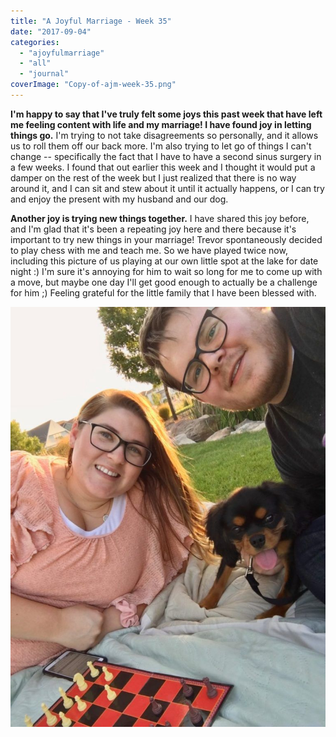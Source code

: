 ```yaml
---
title: "A Joyful Marriage - Week 35"
date: "2017-09-04"
categories: 
  - "ajoyfulmarriage"
  - "all"
  - "journal"
coverImage: "Copy-of-ajm-week-35.png"
---
```


**I'm happy to say that I've truly felt some joys this past week that have left me feeling content with life and my marriage! I have found joy in letting things go.** I'm trying to not take disagreements so personally, and it allows us to roll them off our back more. I'm also trying to let go of things I can't change -- specifically the fact that I have to have a second sinus surgery in a few weeks. I found that out earlier this week and I thought it would put a damper on the rest of the week but I just realized that there is no way around it, and I can sit and stew about it until it actually happens, or I can try and enjoy the present with my husband and our dog.

**Another joy is trying new things together.** I have shared this joy before, and I'm glad that it's been a repeating joy here and there because it's important to try new things in your marriage! Trevor spontaneously decided to play chess with me and teach me. So we have played twice now, including this picture of us playing at our own little spot at the lake for date night :) I'm sure it's annoying for him to wait so long for me to come up with a move, but maybe one day I'll get good enough to actually be a challenge for him ;) Feeling grateful for the little family that I have been blessed with.

![a joyful marriage, finding joy, finding joy in marriage, living joyfully, be joyful, marriage advice, marriage help, king charles, cavalier king charles spaniel](images/IMG_1260-768x1024.jpg)
